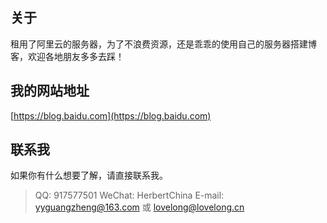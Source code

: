 ## 关于

租用了阿里云的服务器，为了不浪费资源，还是乖乖的使用自己的服务器搭建博客，欢迎各地朋友多多去踩！

## 我的网站地址

[https://blog.baidu.com](https://blog.baidu.com)

## 联系我

如果你有什么想要了解，请直接联系我。

> QQ: 917577501
> WeChat: HerbertChina
> E-mail: yyguangzheng@163.com 或 lovelong@lovelong.cn